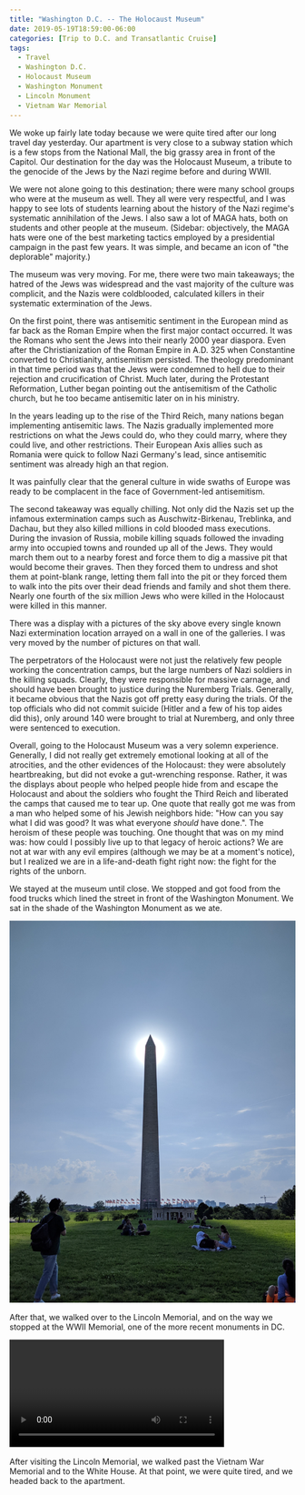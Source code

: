 ```yaml
---
title: "Washington D.C. -- The Holocaust Museum"
date: 2019-05-19T18:59:00-06:00
categories: [Trip to D.C. and Transatlantic Cruise]
tags:
  - Travel
  - Washington D.C.
  - Holocaust Museum
  - Washington Monument
  - Lincoln Monument
  - Vietnam War Memorial
---
```


We woke up fairly late today because we were quite tired after our long travel
day yesterday. Our apartment is very close to a subway station which is a few
stops from the National Mall, the big grassy area in front of the Capitol. Our
destination for the day was the Holocaust Museum, a tribute to the genocide of
the Jews by the Nazi regime before and during WWII.

We were not alone going to this destination; there were many school groups who
were at the museum as well. They all were very respectful, and I was happy to
see lots of students learning about the history of the Nazi regime's systematic
annihilation of the Jews. I also saw a lot of MAGA hats, both on students and
other people at the museum. (Sidebar: objectively, the MAGA hats were one of the
best marketing tactics employed by a presidential campaign in the past few
years. It was simple, and became an icon of "the deplorable" majority.)

The museum was very moving. For me, there were two main takeaways; the hatred of
the Jews was widespread and the vast majority of the culture was complicit, and
the Nazis were coldblooded, calculated killers in their systematic extermination
of the Jews.

On the first point, there was antisemitic sentiment in the European mind as far
back as the Roman Empire when the first major contact occurred. It was the
Romans who sent the Jews into their nearly 2000 year diaspora. Even after the
Christianization of the Roman Empire in A.D. 325 when Constantine converted to
Christianity, antisemitism persisted. The theology predominant in that time
period was that the Jews were condemned to hell due to their rejection and
crucification of Christ. Much later, during the Protestant Reformation, Luther
began pointing out the antisemitism of the Catholic church, but he too became
antisemitic later on in his ministry.

In the years leading up to the rise of the Third Reich, many nations began
implementing antisemitic laws. The Nazis gradually implemented more restrictions
on what the Jews could do, who they could marry, where they could live, and
other restrictions. Their European Axis allies such as Romania were quick to
follow Nazi Germany's lead, since antisemitic sentiment was already high an that
region.

It was painfully clear that the general culture in wide swaths of Europe was
ready to be complacent in the face of Government-led antisemitism.

The second takeaway was equally chilling. Not only did the Nazis set up the
infamous extermination camps such as Auschwitz-Birkenau, Treblinka, and Dachau,
but they also killed millions in cold blooded mass executions. During the
invasion of Russia, mobile killing squads followed the invading army into
occupied towns and rounded up all of the Jews. They would march them out to a
nearby forest and force them to dig a massive pit that would become their
graves. Then they forced them to undress and shot them at point-blank range,
letting them fall into the pit or they forced them to walk into the pits over
their dead friends and family and shot them there. Nearly one fourth of the six
million Jews who were killed in the Holocaust were killed in this manner.

There was a display with a pictures of the sky above every single known Nazi
extermination location arrayed on a wall in one of the galleries. I was very
moved by the number of pictures on that wall.

The perpetrators of the Holocaust were not just the relatively few people
working the concentration camps, but the large numbers of Nazi soldiers in the
killing squads. Clearly, they were responsible for massive carnage, and should
have been brought to justice during the Nuremberg Trials. Generally, it became
obvious that the Nazis got off pretty easy during the trials. Of the top
officials who did not commit suicide (Hitler and a few of his top aides did
this), only around 140 were brought to trial at Nuremberg, and only three were
sentenced to execution.

Overall, going to the Holocaust Museum was a very solemn experience. Generally,
I did not really get extremely emotional looking at all of the atrocities, and
the other evidences of the Holocaust: they were absolutely heartbreaking, but
did not evoke a gut-wrenching response. Rather, it was the displays about people
who helped people hide from and escape the Holocaust and about the soldiers who
fought the Third Reich and liberated the camps that caused me to tear up. One
quote that really got me was from a man who helped some of his Jewish neighbors
hide: "How can you say what I did was good? It was what everyone *should* have
done.". The heroism of these people was touching. One thought that was on my
mind was: how could I possibly live up to that legacy of heroic actions? We are
not at war with any evil empires (although we may be at a moment's notice), but
I realized we are in a life-and-death fight right now: the fight for the rights
of the unborn.

We stayed at the museum until close. We stopped and got food from the food
trucks which lined the street in front of the Washington Monument. We sat in the
shade of the Washington Monument as we ate.

![](images/washington-monument.jpg)

After that, we walked over to the Lincoln Memorial, and on the way we stopped at
the WWII Memorial, one of the more recent monuments in DC.

<video
  src="./images/wwii-fountain.mp4"
  width="75%"
  class="align-center"
  autoplay="true"
  controls="true"
  loop="true">
</video>

After visiting the Lincoln Memorial, we walked past the Vietnam War Memorial and
to the White House. At that point, we were quite tired, and we headed back to
the apartment.
